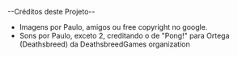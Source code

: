 --Créditos deste Projeto--

* Imagens por Paulo, amigos ou free copyright no google.
* Sons por Paulo, exceto 2, creditando o de "Pong!" para Ortega (Deathsbreed) da DeathsbreedGames organization
